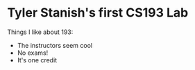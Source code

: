 # Tyler Stanish's first CS193 Lab

Things I like about 193:
- The instructors seem cool
- No exams!
- It's one credit
